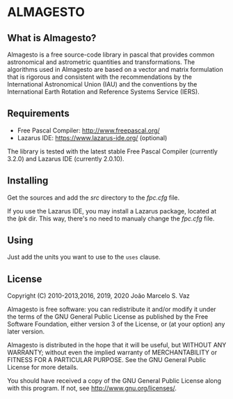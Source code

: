 # ALMAGESTO

## What is Almagesto?

Almagesto is a free source-code library in pascal that provides common astronomical and astrometric quantities and transformations. The algorithms used in Almagesto are based on a vector and matrix formulation that is rigorous and consistent with the recommendations by the International Astronomical Union (IAU) and the conventions by the International Earth Rotation and Reference Systems Service (IERS).

## Requirements

- Free Pascal Compiler: <http://www.freepascal.org/>
- Lazarus IDE: <https://www.lazarus-ide.org/> (optional)

The library is tested with the latest stable Free Pascal Compiler (currently 3.2.0) and Lazarus IDE (currently 2.0.10).

## Installing

Get the sources and add the _src_ directory to the _fpc.cfg_ file.

If you use the Lazarus IDE, you may install a Lazarus package, located at the _lpk_ dir. This way, there's no need to manualy change the _fpc.cfg_ file.

## Using

Just add the units you want to use to the `uses` clause.

## License

Copyright (C) 2010-2013,2016, 2019, 2020 João Marcelo S. Vaz

Almagesto is free software: you can redistribute it and/or modify it under the terms of the GNU General Public License as published by the Free Software Foundation, either version 3 of the License, or (at your option) any later version.

Almagesto is distributed in the hope that it will be useful, but WITHOUT ANY WARRANTY; without even the implied warranty of MERCHANTABILITY or FITNESS FOR A PARTICULAR PURPOSE. See the GNU General Public License for more details.

You should have received a copy of the GNU General Public License along with this program.  If not, see [<http://www.gnu.org/licenses/>](http://www.gnu.org/licenses/).



